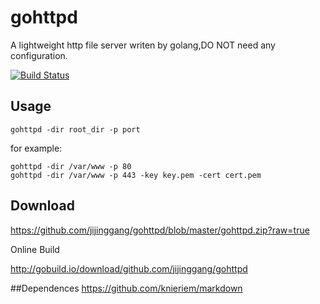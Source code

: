 # gohttpd
A lightweight http file server writen by golang,DO NOT need any configuration.

[![Build Status](https://travis-ci.org/jijinggang/gohttpd.svg)](https://travis-ci.org/jijinggang/gohttpd)

## Usage

	gohttpd -dir root_dir -p port

for example:

	gohttpd -dir /var/www -p 80
	gohttpd -dir /var/www -p 443 -key key.pem -cert cert.pem


## Download
<https://github.com/jijinggang/gohttpd/blob/master/gohttpd.zip?raw=true>

Online Build

<http://gobuild.io/download/github.com/jijinggang/gohttpd>

##Dependences
https://github.com/knieriem/markdown

